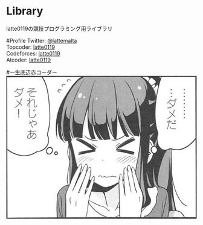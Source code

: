 # Library
latte0119の競技プログラミング用ライブラリ

#Profile
Twitter:  [@lattemalta](https://twitter.com/lattemalta)  
Topcoder:  [latte0119](https://www.topcoder.com/members/latte0119/details/?track=DATA_SCIENCE&subTrack=SRM)  
Codeforces:  [latte0119](http://codeforces.com/profile/latte0119)  
Atcoder: [latte0119](https://atcoder.jp/user/latte0119)  

#一生底辺赤コーダー
![](/Images/Cmrrz7vUIAABFeL.jpg)
